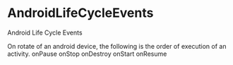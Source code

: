 # AndroidLifeCycleEvents
Android Life Cycle Events

On rotate of an android device, the following is the order of execution of an activity.
onPause
onStop
onDestroy
onStart
onResume

